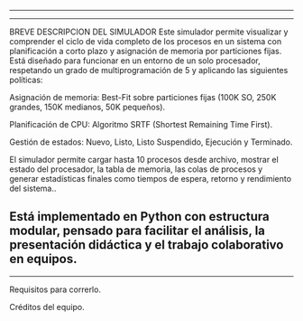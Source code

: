 -----------------------------------------------------------------------------------------
----------------------------------------------------------------------------------------
BREVE DESCRIPCION DEL SIMULADOR
Este simulador permite visualizar y comprender el ciclo de vida completo de los procesos en un sistema con planificación a corto plazo y asignación de memoria por particiones fijas. Está diseñado para funcionar en un entorno de un solo procesador, respetando un grado de multiprogramación de 5 y aplicando las siguientes políticas:

Asignación de memoria: Best-Fit sobre particiones fijas (100K SO, 250K grandes, 150K medianos, 50K pequeños).

Planificación de CPU: Algoritmo SRTF (Shortest Remaining Time First).

Gestión de estados: Nuevo, Listo, Listo Suspendido, Ejecución y Terminado.

El simulador permite cargar hasta 10 procesos desde archivo, mostrar el estado del procesador, la tabla de memoria, las colas de procesos y generar estadísticas finales como tiempos de espera, retorno y rendimiento del sistema..

Está implementado en Python con estructura modular, pensado para facilitar el análisis, la presentación didáctica y el trabajo colaborativo en equipos.
-------------------------------------------------------------------------------------------
-------------------------------------------------------------------------------------------
Requisitos para correrlo.


Créditos del equipo.
